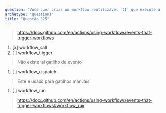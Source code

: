 ```yaml
---
question: "Você quer criar um workflow reutilizável `CI` que execute algumas verificações de qualidade, linting e testes em mudanças de código. Qual gatilho de evento o workflow `CI` deve definir para permitir sua reutilização em outros workflows?"
archetype: "questions"
title: "Questão 025"
---
```


> https://docs.github.com/en/actions/using-workflows/events-that-trigger-workflows
1. [x] workflow_call
1. [ ] workflow_trigger
> Não existe tal gatilho de evento
1. [ ] workflow_dispatch
> Este é usado para gatilhos manuais
1. [ ] workflow_run
> https://docs.github.com/en/actions/using-workflows/events-that-trigger-workflows#workflow_run
